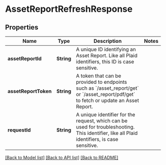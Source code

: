 # AssetReportRefreshResponse

## Properties
Name | Type | Description | Notes
------------ | ------------- | ------------- | -------------
**assetReportId** | **String** | A unique ID identifying an Asset Report. Like all Plaid identifiers, this ID is case sensitive. | 
**assetReportToken** | **String** | A token that can be provided to endpoints such as &#x60;/asset_report/get&#x60; or &#x60;/asset_report/pdf/get&#x60; to fetch or update an Asset Report. | 
**requestId** | **String** | A unique identifier for the request, which can be used for troubleshooting. This identifier, like all Plaid identifiers, is case sensitive. | 

[[Back to Model list]](../README.md#documentation-for-models) [[Back to API list]](../README.md#documentation-for-api-endpoints) [[Back to README]](../README.md)



